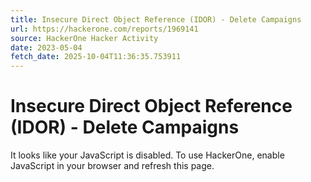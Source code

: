 ```yaml
---
title: Insecure Direct Object Reference (IDOR) - Delete Campaigns
url: https://hackerone.com/reports/1969141
source: HackerOne Hacker Activity
date: 2023-05-04
fetch_date: 2025-10-04T11:36:35.753911
---
```


# Insecure Direct Object Reference (IDOR) - Delete Campaigns

It looks like your JavaScript is disabled. To use HackerOne, enable JavaScript in your browser and refresh this page.